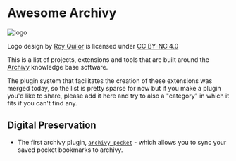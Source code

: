 # Awesome Archivy

![logo](img/logo.png)

Logo design by [Roy Quilor](https://www.quilor.com/) is licensed under [CC BY-NC 4.0](https://creativecommons.org/licenses/by-nc/4.0)

This is a list of projects, extensions and tools that are built around the [Archivy](https://archivy.github.io) knowledge base software.

The plugin system that facilitates the creation of these extensions was merged today, so the list is pretty sparse for now but if you make a plugin you'd like to share, please add it here and try to also a "category" in which it fits if you can't find any.


## Digital Preservation

- The first archivy plugin, [`archivy_pocket`](https://github.com/archivy/archivy_pocket) - which allows you to sync your saved pocket bookmarks to archivy.
